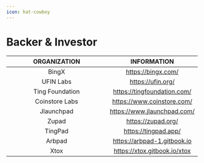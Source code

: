 ```yaml
---
icon: hat-cowboy
---
```


# Backer & Investor

<table><thead><tr><th width="255" align="center">ORGANIZATION</th><th align="center">INFORMATION</th></tr></thead><tbody><tr><td align="center">BingX</td><td align="center"><a href="https://bingx.com/en/">https://bingx.com/</a></td></tr><tr><td align="center">UFIN Labs</td><td align="center"><a href="https://ufin.org/">https://ufin.org/</a></td></tr><tr><td align="center">Ting Foundation</td><td align="center"><a href="https://tingfoundation.com/">https://tingfoundation.com/</a></td></tr><tr><td align="center">Coinstore Labs</td><td align="center"><a href="https://www.coinstore.com/">https://www.coinstore.com/</a></td></tr><tr><td align="center">Jlaunchpad </td><td align="center"><a href="https://www.jlaunchpad.com/">https://www.jlaunchpad.com/</a></td></tr><tr><td align="center">Zupad</td><td align="center"><a href="https://zupad.org/">https://zupad.org/</a></td></tr><tr><td align="center">TingPad</td><td align="center"><a href="https://tingpad.app/">https://tingpad.app/</a></td></tr><tr><td align="center">Arbpad</td><td align="center"><a href="https://arbpad-1.gitbook.io">https://arbpad-1.gitbook.io</a></td></tr><tr><td align="center">Xtox</td><td align="center"><a href="https://xtox.gitbook.io/xtox">https://xtox.gitbook.io/xtox</a></td></tr></tbody></table>
